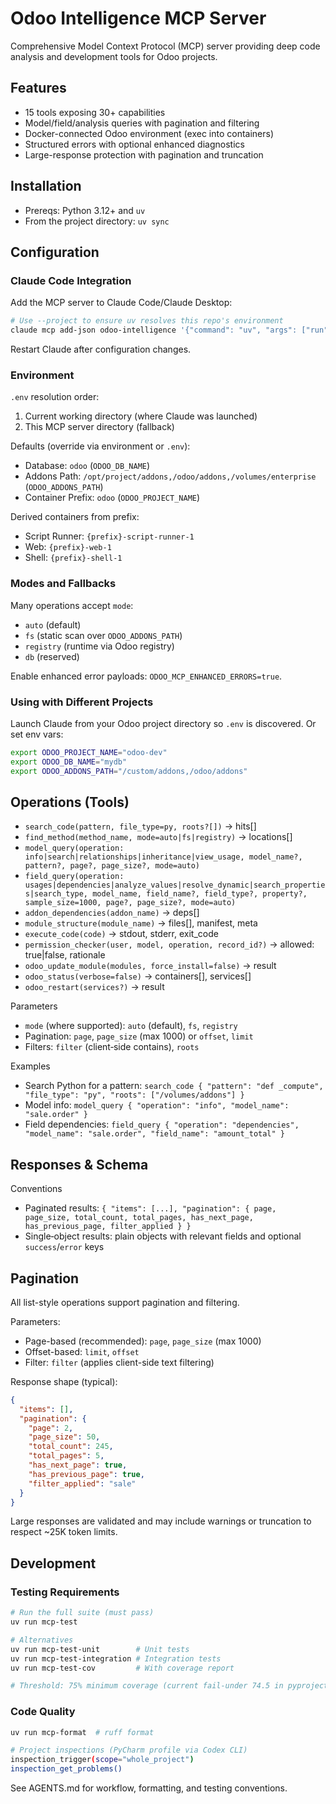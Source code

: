 # Odoo Intelligence MCP Server

Comprehensive Model Context Protocol (MCP) server providing deep code analysis and development tools for Odoo projects.

## Features

- 15 tools exposing 30+ capabilities
- Model/field/analysis queries with pagination and filtering
- Docker-connected Odoo environment (exec into containers)
- Structured errors with optional enhanced diagnostics
- Large-response protection with pagination and truncation

## Installation

- Prereqs: Python 3.12+ and `uv`
- From the project directory: `uv sync`

## Configuration

### Claude Code Integration

Add the MCP server to Claude Code/Claude Desktop:

```bash
# Use --project to ensure uv resolves this repo's environment
claude mcp add-json odoo-intelligence '{"command": "uv", "args": ["run", "--project", "/path/to/odoo-intelligence-mcp", "odoo-intelligence-mcp"]}'
```

Restart Claude after configuration changes.

### Environment

`.env` resolution order:
1) Current working directory (where Claude was launched)
2) This MCP server directory (fallback)

Defaults (override via environment or `.env`):
- Database: `odoo` (`ODOO_DB_NAME`)
- Addons Path: `/opt/project/addons,/odoo/addons,/volumes/enterprise` (`ODOO_ADDONS_PATH`)
- Container Prefix: `odoo` (`ODOO_PROJECT_NAME`)

Derived containers from prefix:
- Script Runner: `{prefix}-script-runner-1`
- Web: `{prefix}-web-1`
- Shell: `{prefix}-shell-1`

### Modes and Fallbacks

Many operations accept `mode`:
- `auto` (default)
- `fs` (static scan over `ODOO_ADDONS_PATH`)
- `registry` (runtime via Odoo registry)
- `db` (reserved)

Enable enhanced error payloads: `ODOO_MCP_ENHANCED_ERRORS=true`.

### Using with Different Projects

Launch Claude from your Odoo project directory so `.env` is discovered. Or set env vars:

```bash
export ODOO_PROJECT_NAME="odoo-dev"
export ODOO_DB_NAME="mydb"
export ODOO_ADDONS_PATH="/custom/addons,/odoo/addons"
```

## Operations (Tools)

- `search_code(pattern, file_type=py, roots?[])` → hits[]
- `find_method(method_name, mode=auto|fs|registry)` → locations[]
- `model_query(operation: info|search|relationships|inheritance|view_usage, model_name?, pattern?, page?, page_size?, mode=auto)`
- `field_query(operation: usages|dependencies|analyze_values|resolve_dynamic|search_properties|search_type, model_name, field_name?, field_type?, property?, sample_size=1000, page?, page_size?, mode=auto)`
- `addon_dependencies(addon_name)` → deps[]
- `module_structure(module_name)` → files[], manifest, meta
- `execute_code(code)` → stdout, stderr, exit_code
- `permission_checker(user, model, operation, record_id?)` → allowed: true|false, rationale
- `odoo_update_module(modules, force_install=false)` → result
- `odoo_status(verbose=false)` → containers[], services[]
- `odoo_restart(services?)` → result

Parameters
- `mode` (where supported): `auto` (default), `fs`, `registry`
- Pagination: `page`, `page_size` (max 1000) or `offset`, `limit`
- Filters: `filter` (client‑side contains), `roots`

Examples
- Search Python for a pattern:
  `search_code { "pattern": "def _compute", "file_type": "py", "roots": ["/volumes/addons"] }`
- Model info:
  `model_query { "operation": "info", "model_name": "sale.order" }`
- Field dependencies:
  `field_query { "operation": "dependencies", "model_name": "sale.order", "field_name": "amount_total" }`

## Responses & Schema

Conventions
- Paginated results: `{ "items": [...], "pagination": { page, page_size, total_count, total_pages, has_next_page, has_previous_page, filter_applied } }`
- Single‑object results: plain objects with relevant fields and optional `success`/`error` keys

<!-- Removed deprecated View Migration Helper section; use search_code/read_odoo_file/model_query for migrations. -->

## Pagination

All list-style operations support pagination and filtering.

Parameters:
- Page-based (recommended): `page`, `page_size` (max 1000)
- Offset-based: `limit`, `offset`
- Filter: `filter` (applies client-side text filtering)

Response shape (typical):

```json
{
  "items": [],
  "pagination": {
    "page": 2,
    "page_size": 50,
    "total_count": 245,
    "total_pages": 5,
    "has_next_page": true,
    "has_previous_page": true,
    "filter_applied": "sale"
  }
}
```

Large responses are validated and may include warnings or truncation to respect ~25K token limits.

## Development

### Testing Requirements

```bash
# Run the full suite (must pass)
uv run mcp-test

# Alternatives
uv run mcp-test-unit        # Unit tests
uv run mcp-test-integration # Integration tests
uv run mcp-test-cov         # With coverage report

# Threshold: 75% minimum coverage (current fail-under 74.5 in pyproject)
```

### Code Quality

```bash
uv run mcp-format  # ruff format

# Project inspections (PyCharm profile via Codex CLI)
inspection_trigger(scope="whole_project")
inspection_get_problems()
```

See AGENTS.md for workflow, formatting, and testing conventions.
